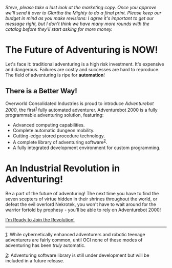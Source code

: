 _Steve, please take a last look at the marketing copy. Once you approve we'll
send it over to Glartha the Mighty to do a final print. Please keep our budget
in mind as you make revisions: I agree it's important to get our message right,
but I don't think we have many more rounds with the catalog before they'll start
asking for more money._

# The Future of Adventuring is NOW!

Let's face it: traditional adventuring is a high risk investment. It's expensive
and dangerous. Failures are costly and successes are hard to reproduce. The
field of adventuring is ripe for **automation**!

## There is a Better Way!

Overworld Consolidated Industries is proud to introduce *Adventurebot 2000*, the
first<sup id="linknote1">[1](#note1)</sup> fully automated adventurer.
Adventurebot 2000 is a fully programmable adventuring solution, featuring:

* Advanced computing capabilities.
* Complete automatic dungeon mobility.
* Cutting-edge stored procedure technology.
* A complete library of adventuring software<sup id="linknote2">[2](#note2)</sup>.
* A fully integrated development environment for custom programming.

# An Industrial Revolution in Adventuring!

Be a part of the future of adventuring! The next time you have to find the seven
scepters of virtue hidden in their shrines throughout the world, or defeat the
evil overlord Nekrotek, you won't have to wait around for the warrior fortold by
prophesy - you'll be able to rely on Adventurebot 2000!

[I'm Ready to Join the Revolution!](GettingStarted.md)

---

<a name="note1" href="#linknote1">1</a>: While cybernetically enhanced
adventurers and robotic teenage adventurers are fairly common, until OCI none of
these modes of adventuring has been *truly* automatic.

<a name="note2" href="#linknote2">2</a>: Adventuring software library is still
under development but will be included in a future release.
